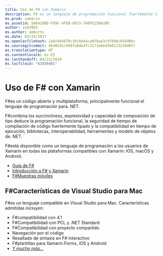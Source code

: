 ```yaml
---
title: Uso de F# con Xamarin
description: F# es un lenguaje de programación funcional fuertemente tipado diseñado para ejecutarse en .NET. Este documento proporciona información general de sus características y vínculos a ejemplos creadas con F#.
ms.prod: xamarin
ms.assetid: 506410BD-F89C-4FEB-8915-760FE250A206
author: asb3993
ms.author: amburns
ms.date: 03/24/2017
ms.openlocfilehash: 2a6c666878c16cbb4aca6fbaa3c9f8d0c656d0bc
ms.sourcegitcommit: 4b402d1c508fa84e4fc3171a6e43b811323948fc
ms.translationtype: HT
ms.contentlocale: es-ES
ms.lasthandoff: 04/23/2019
ms.locfileid: "61036481"
---
```

# <a name="using-f-with-xamarin"></a>Uso de F# con Xamarin

F#es un código abierto y multiplataforma, principalmente funcional el lenguaje de programación para. NET.

F#combina los succinctness, expresividad y capacidad de composición de tipo deduce la programación funcional, la seguridad de tiempo de compilación de código fuertemente tipado y la compatibilidad en tiempo de ejecución, bibliotecas, interoperabilidad, herramientas y modelo de objetos de. NET.

F#está disponible como un lenguaje de programación a los usuarios de Xamarin en todas las plataformas compatibles con Xamarin: IOS, macOS y Android.

- [Guía de F#](https://docs.microsoft.com/dotnet/fsharp/)
- [Introducción a F# y Xamarin](overview.md)
- [F#Muestras móviles](samples.md)

## <a name="f-features-in-visual-studio-for-mac"></a>F#Características de Visual Studio para Mac

F#es un lenguaje compatible en Visual Studio para Mac. Características admitidas incluyen:

- F#compatibilidad con 4.1
- F#Compatibilidad con PCL y .NET Standard
- F#Compatibilidad con proyecto compartido
- Navegación por el código
- Resaltado de sintaxis en F# interactivo
- F#plantillas para Xamarin.Forms, iOS y Android
- [*Y mucho más...*](https://developer.xamarin.com/releases/studio/xamarin.studio_6.0/xamarin.studio_6.0/#F_Enhancements)

